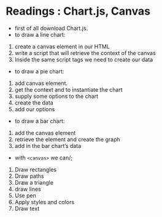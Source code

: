 # Readings : Chart.js, Canvas
- first of all download Chart.js.
- to draw a line chart:
1. create a canvas element in our HTML
1. write a script that will retrieve the context of the canvas
1. Inside the same script tags we need to create our data
- to draw a pie chart:
1. add canvas element.
1. get the context and to instantiate the chart
1. supply some options to the chart
1. create the data
1. add our options
- to draw a bar chart:
1. add the canvas element
1. retrieve the element and create the graph
1. add in the bar chart’s data
- with ```<canvas>``` we can/;
1. Draw rectangles
1. Draw paths
1. Draw a triangle
1. draw lines
1. Use pen
1. Apply styles and colors
1. Draw text
